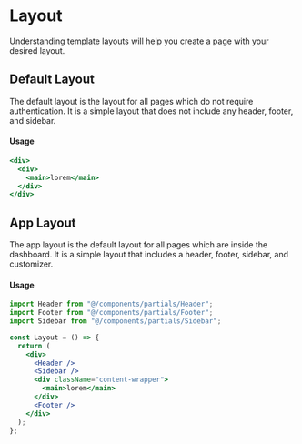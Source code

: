 # Layout

Understanding template layouts will help you create a page with your desired layout.

## Default Layout

The default layout is the layout for all pages which do not require authentication. It is a simple layout that does not include any header, footer, and sidebar.

#### Usage

```jsx
<div>
  <div>
    <main>lorem</main>
  </div>
</div>
```

## App Layout

The app layout is the default layout for all pages which are inside the dashboard. It is a simple layout that includes a header, footer, sidebar, and customizer.

#### Usage

```jsx
import Header from "@/components/partials/Header";
import Footer from "@/components/partials/Footer";
import Sidebar from "@/components/partials/Sidebar";

const Layout = () => {
  return (
    <div>
      <Header />
      <Sidebar />
      <div className="content-wrapper">
        <main>lorem</main>
      </div>
      <Footer />
    </div>
  );
};
```
